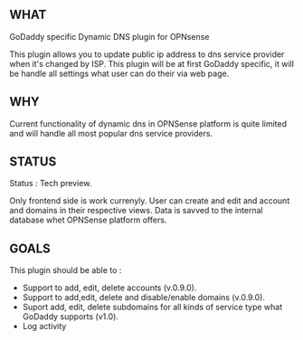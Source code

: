 
## WHAT

GoDaddy specific Dynamic DNS plugin for OPNsense

This plugin allows you to update public ip address to dns service provider when it's changed by ISP. This plugin will be at first GoDaddy specific, it will be handle all settings what user can do their via web page. 

## WHY

Current functionality of dynamic dns in OPNSense platform is quite limited and will handle all most popular dns service providers.

## STATUS

Status : Tech preview.

Only frontend side is work currenyly.  User can create and edit and account and domains in their respective views. Data is savved to the internal database whet OPNSense platform offers.

## GOALS

This plugin should be able to :

* Support to add, edit, delete accounts (v.0.9.0).
* Support to add,edit, delete and disable/enable domains (v.0.9.0).
* Suport add, edit, delete subdomains for all kinds of service type what GoDaddy supports (v1.0).
* Log activity
